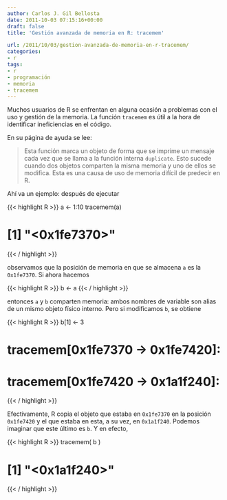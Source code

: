 ```yaml
---
author: Carlos J. Gil Bellosta
date: 2011-10-03 07:15:16+00:00
draft: false
title: 'Gestión avanzada de memoria en R: tracemem'

url: /2011/10/03/gestion-avanzada-de-memoria-en-r-tracemem/
categories:
- r
tags:
- r
- programación
- memoria
- tracemem
---
```


Muchos usuarios de R se enfrentan en alguna ocasión a problemas con el uso y gestión de la memoria. La función `tracemem` es útil a la hora de identificar ineficiencias en el código.

En su página de ayuda se lee:



>Esta función marca un objeto de forma que se imprime un mensaje cada vez que se llama a la función interna `duplicate`. Esto sucede cuando dos objetos comparten la misma memoria y uno de ellos se modifica. Esta es una causa de uso de memoria difícil de predecir en R.


Ahí va un ejemplo: después de ejecutar


{{< highlight R >}}
a <- 1:10
tracemem(a)
# [1] "<0x1fe7370>"
{{< / highlight >}}



observamos que la posición de memoria en que se almacena `a` es la `0x1fe7370`. Si ahora hacemos


{{< highlight R >}}
b <- a
{{< / highlight >}}



entonces `a` y `b` comparten memoria: ambos nombres de variable son alias de un mismo objeto físico interno. Pero si modificamos `b`, se obtiene



{{< highlight R >}}
b[1] <- 3
# tracemem[0x1fe7370 -> 0x1fe7420]:
# tracemem[0x1fe7420 -> 0x1a1f240]:
{{< / highlight >}}



Efectivamente, R copia el objeto que estaba en `0x1fe7370` en la posición `0x1fe7420` y el que estaba en esta, a su vez, en `0x1a1f240`. Podemos imaginar que este último es `b`. Y en efecto,



{{< highlight R >}}
tracemem( b )
# [1] "<0x1a1f240>"
{{< / highlight >}}